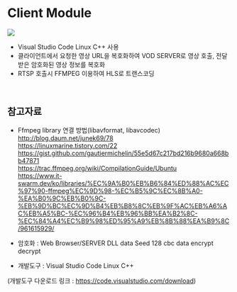 # Client Module

<img src="https://user-images.githubusercontent.com/65989480/83115534-73ec5d00-a105-11ea-9c3d-0a434e52cb73.png"> 

* Visual Studio Code Linux C++ 사용
* 클라이언트에서 요청한 영상 URL을 복호화하여 VOD SERVER로 영상 호출, 전달 받은 암호화된 영상 정보를 복호화
* RTSP 호출시 FFMPEG 이용하여 HLS로 트랜스코딩 

<br>

## 참고자료
* Ffmpeg library 연결 방법(libavformat, libavcodec)<br>
  http://blog.daum.net/junek69/78<br>
  https://linuxmarine.tistory.com/22<br>
  https://gist.github.com/gautiermichelin/55e5d67c217bd216b9680a668bb47871<br>
  https://trac.ffmpeg.org/wiki/CompilationGuide/Ubuntu<br>
  https://www.it-swarm.dev/ko/libraries/%EC%9A%B0%EB%B6%84%ED%88%AC%EC%97%90-ffmpeg%EC%9D%98-%EC%B5%9C%EC%8B%A0-%EA%B0%9C%EB%B0%9C-%EB%9D%BC%EC%9D%B4%EB%B8%8C%EB%9F%AC%EB%A6%AC%EB%A5%BC-%EC%96%B4%EB%96%BB%EA%B2%8C-%EC%84%A4%EC%B9%98%ED%95%A9%EB%8B%88%EA%B9%8C/961615929/ 

* 암호화 : Web Browser/SERVER DLL data Seed 128 cbc data encrypt decrypt

* 개발도구 : Visual Studio Code Linux C++<br>

(개발도구 다운로드 링크 : https://code.visualstudio.com/download)
